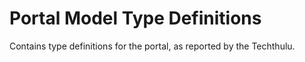 # Portal Model Type Definitions

Contains type definitions for the portal, as reported by the Techthulu.
